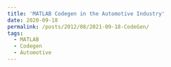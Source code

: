 ```yaml
---
title: 'MATLAB Codegen in the Automotive Industry'
date: 2020-09-18
permalink: /posts/2012/08/2021-09-18-CodeGen/
tags:
  - MATLAB
  - Codegen
  - Automotive
---
```


